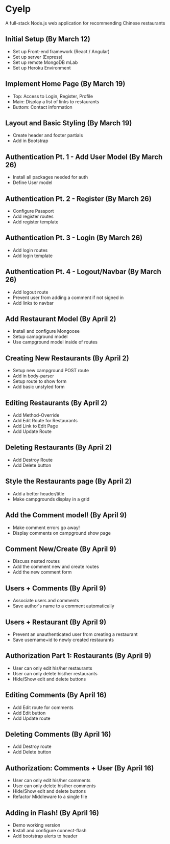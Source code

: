 # Cyelp
A full-stack Node.js web application for recommending Chinese restaurants

## Initial Setup (By March 12)
* Set up Front-end framework (React / Angular)
* Set up server (Express)
* Set up remote MongoDB mLab
* Set up Heroku Environment

## Implement Home Page (By March 19)
* Top: Access to Login, Register, Profile
* Main: Display a list of links to restaurants 
* Buttom: Contact information

## Layout and Basic Styling (By March 19)
* Create header and footer partials
* Add in Bootstrap

## Authentication Pt. 1 - Add User Model (By March 26)
* Install all packages needed for auth
* Define User model 

## Authentication Pt. 2 - Register (By March 26)
* Configure Passport
* Add register routes
* Add register template

## Authentication Pt. 3 - Login (By March 26)
* Add login routes
* Add login template

## Authentication Pt. 4 - Logout/Navbar (By March 26)
* Add logout route
* Prevent user from adding a comment if not signed in
* Add links to navbar

## Add Restaurant Model (By April 2)
* Install and configure Mongoose
* Setup campground model
* Use campground model inside of routes

## Creating New Restaurants (By April 2)
* Setup new campground POST route
* Add in body-parser
* Setup route to show form
* Add basic unstyled form

## Editing Restaurants (By April 2)
* Add Method-Override
* Add Edit Route for Restaurants
* Add Link to Edit Page
* Add Update Route

## Deleting Restaurants (By April 2)
* Add Destroy Route
* Add Delete button

## Style the Restaurants page (By April 2)
* Add a better header/title
* Make campgrounds display in a grid

## Add the Comment model! (By April 9)
* Make comment errors go away!
* Display comments on campground show page

## Comment New/Create (By April 9)
* Discuss nested routes
* Add the comment new and create routes
* Add the new comment form

## Users + Comments (By April 9)
* Associate users and comments
* Save author's name to a comment automatically

## Users + Restaurant (By April 9)
* Prevent an unauthenticated user from creating a restaurant
* Save username+id to newly created restaurants

## Authorization Part 1: Restaurants (By April 9)
* User can only edit his/her restaurants
* User can only delete his/her restaurants
* Hide/Show edit and delete buttons

## Editing Comments (By April 16)
* Add Edit route for comments
* Add Edit button
* Add Update route

## Deleting Comments (By April 16)
* Add Destroy route
* Add Delete button

## Authorization: Comments + User (By April 16)
* User can only edit his/her comments
* User can only delete his/her comments
* Hide/Show edit and delete buttons
* Refactor Middleware to a single file

## Adding in Flash! (By April 16)
* Demo working version
* Install and configure connect-flash
* Add bootstrap alerts to header
